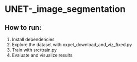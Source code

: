 # UNET-_image_segmentation

## How to run:
1. Install dependencies
2. Explore the dataset with oxpet_download_and_viz_fixed.py
3. Train with src/train.py
4. Evaluate and visualize results